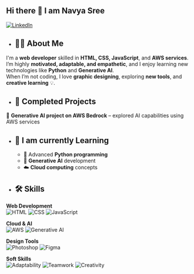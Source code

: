 ## Hi there 👋 I am Navya Sree

[![LinkedIn](https://img.shields.io/badge/LinkedIn-0A66C2?style=for-the-badge&logo=linkedin&logoColor=white)](linkedin.com/in/navyasreer)

- ## 👩‍💻 About Me
I'm a **web developer** skilled in **HTML, CSS, JavaScript**, and **AWS services**.  
I’m highly **motivated, adaptable, and empathetic**, and I enjoy learning new technologies like **Python** and **Generative AI**.  
When I’m not coding, I love **graphic designing**, exploring **new tools**, and **creative learning** 💡.

- ## 🔭 Completed Projects
🚀 **Generative AI project on AWS Bedrock** – explored AI capabilities using AWS services

- ## 🌱 I am currently Learning
   - 🐍 Advanced **Python programming**  
   - 🤖 **Generative AI** development  
   - ☁️ **Cloud computing** concepts

- ## 🛠️ Skills
**Web Development**  
![HTML](https://img.shields.io/badge/HTML5-E34F26?style=for-the-badge&logo=html5&logoColor=white) 
![CSS](https://img.shields.io/badge/CSS3-1572B6?style=for-the-badge&logo=css3&logoColor=white) 
![JavaScript](https://img.shields.io/badge/JavaScript-F7DF1E?style=for-the-badge&logo=javascript&logoColor=black)

**Cloud & AI**  
![AWS](https://img.shields.io/badge/AWS-232F3E?style=for-the-badge&logo=amazon-aws&logoColor=white) 
![Generative AI](https://img.shields.io/badge/Generative%20AI-FF6F61?style=for-the-badge&logo=ai&logoColor=white)

**Design Tools**  
![Photoshop](https://img.shields.io/badge/Photoshop-31A8FF?style=for-the-badge&logo=adobe-photoshop&logoColor=white) 
![Figma](https://img.shields.io/badge/Figma-F24E1E?style=for-the-badge&logo=figma&logoColor=white)

**Soft Skills**  
![Adaptability](https://img.shields.io/badge/Adaptable-4BCF2D?style=for-the-badge) 
![Teamwork](https://img.shields.io/badge/Teamwork-0A66C2?style=for-the-badge) 
![Creativity](https://img.shields.io/badge/Creative-F7DF1E?style=for-the-badge) 













 








<!--
**navya68/navya68** is a ✨ _special_ ✨ repository because its `README.md` (this file) appears on your GitHub profile.

Here are some ideas to get you started:

- 🔭 I’m currently working on ...
- 🌱 I’m currently learning ...
- 👯 I’m looking to collaborate on ...
- 🤔 I’m looking for help with ...
- 💬 Ask me about ...
- 📫 How to reach me: ...
- 😄 Pronouns: ...
- ⚡ Fun fact: ...
- ## 📊 GitHub Stats
![Navya Sree's GitHub stats](https://github-readme-stats.vercel.app/api?username=navya68&show_icons=true&theme=radical)  
![Top Languages](https://github-readme-stats.vercel.app/api/top-langs/?username=navya68&layout=compact&theme=radical)
-->
